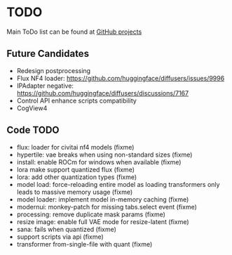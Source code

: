 # TODO

Main ToDo list can be found at [GitHub projects](https://github.com/users/vladmandic/projects)

## Future Candidates

- Redesign postprocessing  
- Flux NF4 loader: <https://github.com/huggingface/diffusers/issues/9996>  
- IPAdapter negative: <https://github.com/huggingface/diffusers/discussions/7167>  
- Control API enhance scripts compatibility  
- CogView4  

## Code TODO

- flux: loader for civitai nf4 models (fixme)
- hypertile: vae breaks when using non-standard sizes (fixme)
- install: enable ROCm for windows when available (fixme)
- lora make support quantized flux (fixme)
- lora: add other quantization types (fixme)
- model load: force-reloading entire model as loading transformers only leads to massive memory usage (fixme)
- model loader: implement model in-memory caching (fixme)
- modernui: monkey-patch for missing tabs.select event (fixme)
- processing: remove duplicate mask params (fixme)
- resize image: enable full VAE mode for resize-latent (fixme)
- sana: fails when quantized (fixme)
- support scripts via api (fixme)
- transformer from-single-file with quant (fixme)
